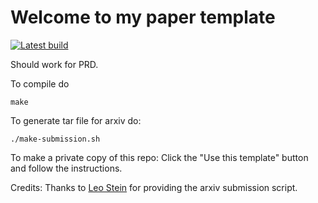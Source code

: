 # Welcome to my paper template

[![Latest build](https://img.shields.io/badge/PDF-latest-orange.svg?style=flat)](../pdflatex/paper.pdf)

Should work for PRD.

To compile do
```shell
make
```

To generate tar file for arxiv do:
```shell
./make-submission.sh
```

To make a private copy of this repo:
Click the "Use this template" button and follow the instructions.

Credits: Thanks to [Leo Stein](https://duetosymmetry.com/) for providing the
arxiv submission script.
